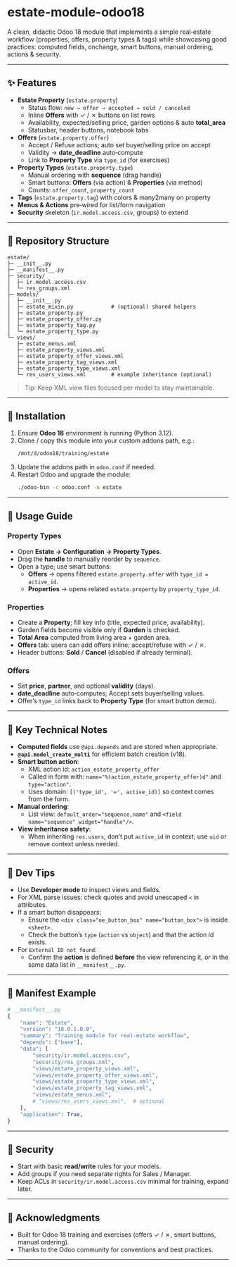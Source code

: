 # estate-module-odoo18
A clean, didactic Odoo 18 module that implements a simple real‑estate workflow (properties, offers, property types & tags) while showcasing good practices: computed fields, onchange, smart buttons, manual ordering, actions & security.

---

## ✨ Features

- **Estate Property** (`estate.property`)
  - Status flow: `new → offer → accepted → sold / canceled`
  - Inline **Offers** with ✓ / ✗ buttons on list rows
  - Availability, expected/selling price, garden options & auto **total_area**
  - Statusbar, header buttons, notebook tabs
- **Offers** (`estate.property.offer`)
  - Accept / Refuse actions; auto set buyer/selling price on accept
  - Validity → **date_deadline** auto‑compute
  - Link to **Property Type** via `type_id` (for exercises)
- **Property Types** (`estate.property.type`)
  - Manual ordering with **sequence** (drag handle)
  - Smart buttons: **Offers** (via action) & **Properties** (via method)
  - Counts: `offer_count`, `property_count`
- **Tags** (`estate.property.tag`) with colors & many2many on property
- **Menus & Actions** pre‑wired for list/form navigation
- **Security** skeleton (`ir.model.access.csv`, groups) to extend

---

## 📁 Repository Structure

```
estate/
├─ __init__.py
├─ __manifest__.py
├─ security/
│  ├─ ir.model.access.csv
│  └─ res_groups.xml
├─ models/
│  ├─ __init__.py
│  ├─ estate_mixin.py            # (optional) shared helpers
│  ├─ estate_property.py
│  ├─ estate_property_offer.py
│  ├─ estate_property_tag.py
│  └─ estate_property_type.py
└─ views/
   ├─ estate_menus.xml
   ├─ estate_property_views.xml
   ├─ estate_property_offer_views.xml
   ├─ estate_property_tag_views.xml
   ├─ estate_property_type_views.xml
   └─ res_users_views.xml        # example inheritance (optional)
```

> Tip: Keep XML view files focused per model to stay maintainable.

---

## 🚀 Installation

1. Ensure **Odoo 18** environment is running (Python 3.12).
2. Clone / copy this module into your custom addons path, e.g.:
   ```bash
   /mnt/d/odoo18/training/estate
   ```
3. Update the addons path in `odoo.conf` if needed.
4. Restart Odoo and upgrade the module:
   ```bash
   ./odoo-bin -c odoo.conf -u estate
   ```

---

## 🧭 Usage Guide

### Property Types
- Open **Estate → Configuration → Property Types**.
- Drag the **handle** to manually reorder by `sequence`.
- Open a type; use smart buttons:
  - **Offers** → opens filtered `estate.property.offer` with `type_id = active_id`.
  - **Properties** → opens related `estate.property` by `property_type_id`.

### Properties
- Create a **Property**; fill key info (title, expected price, availability).
- Garden fields become visible only if **Garden** is checked.
- **Total Area** computed from living area + garden area.
- **Offers** tab: users can add offers inline; accept/refuse with ✓ / ✗.
- Header buttons: **Sold** / **Cancel** (disabled if already terminal).

### Offers
- Set **price**, **partner**, and optional **validity** (days).
- **date_deadline** auto‑computes; Accept sets buyer/selling values.
- Offer’s `type_id` links back to **Property Type** (for smart button demo).

---

## 🧩 Key Technical Notes

- **Computed fields** use `@api.depends` and are stored when appropriate.
- **`@api.model_create_multi`** for efficient batch creation (v18).
- **Smart button action**:
  - XML action id: `action_estate_property_offer`
  - Called in form with: `name="%(action_estate_property_offer)d"` and `type="action"`.
  - Uses domain: `[('type_id', '=', active_id)]` so context comes from the form.
- **Manual ordering**:
  - List view: `default_order="sequence,name"` and `<field name="sequence" widget="handle"/>`.
- **View inheritance safety**:
  - When inheriting `res.users`, don’t put `active_id` in context; use `uid` or remove context unless needed.

---

## 🧪 Dev Tips

- Use **Developer mode** to inspect views and fields.
- For XML parse issues: check quotes and avoid unescaped `<` in attributes.
- If a smart button disappears:
  - Ensure the `<div class="oe_button_box" name="button_box">` is inside `<sheet>`.
  - Check the button’s `type` (`action` vs `object`) and that the action id exists.
- For `External ID not found`:
  - Confirm the **action** is defined **before** the view referencing it, or in the same data list in `__manifest__.py`.

---

## 📝 Manifest Example

```python
# __manifest__.py
{
    "name": "Estate",
    "version": "18.0.1.0.0",
    "summary": "Training module for real-estate workflow",
    "depends": ["base"],
    "data": [
        "security/ir.model.access.csv",
        "security/res_groups.xml",
        "views/estate_property_views.xml",
        "views/estate_property_offer_views.xml",
        "views/estate_property_type_views.xml",
        "views/estate_property_tag_views.xml",
        "views/estate_menus.xml",
        # "views/res_users_views.xml",  # optional
    ],
    "application": True,
}
```

---

## 🔐 Security

- Start with basic **read/write** rules for your models.
- Add groups if you need separate rights for Sales / Manager.
- Keep ACLs in `security/ir.model.access.csv` minimal for training, expand later.

---

## 🤝 Acknowledgments

- Built for Odoo 18 training and exercises (offers ✓ / ✗, smart buttons, manual ordering).
- Thanks to the Odoo community for conventions and best practices.

---
